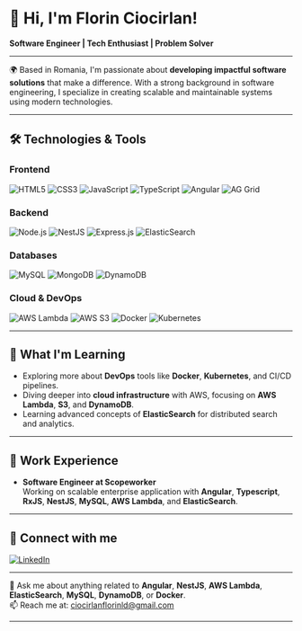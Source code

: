 
# 👋 Hi, I'm Florin Ciocirlan!

**Software Engineer | Tech Enthusiast | Problem Solver**

---

🌍 Based in Romania, I'm passionate about **developing impactful software solutions** that make a difference. With a strong background in software engineering, I specialize in creating scalable and maintainable systems using modern technologies.

---

## 🛠️ Technologies & Tools

### Frontend
![HTML5](https://img.shields.io/badge/HTML5-E34F26?style=flat-square&logo=html5&logoColor=white)
![CSS3](https://img.shields.io/badge/CSS3-1572B6?style=flat-square&logo=css3&logoColor=white)
![JavaScript](https://img.shields.io/badge/JavaScript-F7DF1E?style=flat-square&logo=javascript&logoColor=black)
![TypeScript](https://img.shields.io/badge/TypeScript-007ACC?style=flat-square&logo=typescript&logoColor=white)
![Angular](https://img.shields.io/badge/Angular-DD0031?style=flat-square&logo=angular&logoColor=white)
![AG Grid](https://img.shields.io/badge/AG_Grid-29A8DB?style=flat-square&logo=ag-grid&logoColor=white)

### Backend
![Node.js](https://img.shields.io/badge/Node.js-339933?style=flat-square&logo=node-dot-js&logoColor=white)
![NestJS](https://img.shields.io/badge/NestJS-E0234E?style=flat-square&logo=nestjs&logoColor=white)
![Express.js](https://img.shields.io/badge/Express.js-000000?style=flat-square&logo=express&logoColor=white)
![ElasticSearch](https://img.shields.io/badge/ElasticSearch-005571?style=flat-square&logo=elasticsearch&logoColor=white)

### Databases
![MySQL](https://img.shields.io/badge/MySQL-4479A1?style=flat-square&logo=mysql&logoColor=white)
![MongoDB](https://img.shields.io/badge/MongoDB-47A248?style=flat-square&logo=mongodb&logoColor=white)
![DynamoDB](https://img.shields.io/badge/DynamoDB-4053D6?style=flat-square&logo=amazon-dynamodb&logoColor=white)

### Cloud & DevOps
![AWS Lambda](https://img.shields.io/badge/AWS_Lambda-FF9900?style=flat-square&logo=aws-lambda&logoColor=white)
![AWS S3](https://img.shields.io/badge/AWS_S3-569A31?style=flat-square&logo=amazon-s3&logoColor=white)
![Docker](https://img.shields.io/badge/Docker-2496ED?style=flat-square&logo=docker&logoColor=white)
![Kubernetes](https://img.shields.io/badge/Kubernetes-326CE5?style=flat-square&logo=kubernetes&logoColor=white)

---

## 🌱 What I'm Learning

- Exploring more about **DevOps** tools like **Docker**, **Kubernetes**, and CI/CD pipelines.
- Diving deeper into **cloud infrastructure** with AWS, focusing on **AWS Lambda**, **S3**, and **DynamoDB**.
- Learning advanced concepts of **ElasticSearch** for distributed search and analytics.

---

## 💼 Work Experience

- **Software Engineer at Scopeworker**  
  Working on scalable enterprise application with **Angular**, **Typescript**, **RxJS**,  **NestJS**, **MySQL**, **AWS Lambda**, and **ElasticSearch**.

---

## 🔗 Connect with me

[![LinkedIn](https://img.shields.io/badge/LinkedIn-0A66C2?style=flat-square&logo=linkedin&logoColor=white)](https://www.linkedin.com/in/florin-ciocirlan-b45288217)

---

💬 Ask me about anything related to **Angular**, **NestJS**, **AWS Lambda**, **ElasticSearch**, **MySQL**, **DynamoDB**, or **Docker**.  
📫 Reach me at: ciocirlanflorinld@gmail.com

---
